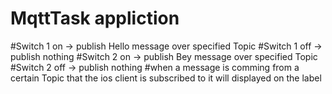 # MqttTask appliction 
#Switch 1 on  -> publish Hello message over specified Topic
#Switch 1 off -> publish nothing
#Switch 2 on  -> publish Bey message over specified Topic
#Switch 2 off -> publish nothing
#when a message is comming from a certain Topic that the ios client is subscribed to it will displayed on the label
